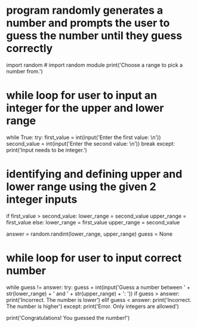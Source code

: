 # program randomly generates a number and prompts the user to guess the number until they guess correctly

import random # import random module
print('Choose a range to pick a number from.')

# while loop for user to input an integer for the upper and lower range
while True: 
    try:
        first_value = int(input('Enter the first value: \n'))  
        second_value = int(input('Enter the second value: \n'))
        break
    except: 
        print('Input needs to be integer.')

# identifying and defining upper and lower range using the given 2 integer inputs
if first_value > second_value:
    lower_range = second_value
    upper_range = first_value
else:
    lower_range = first_value
    upper_range = second_value

answer = random.randint(lower_range, upper_range)
guess = None

# while loop for user to input correct number
while guess != answer:
    try:
        guess = int(input('Guess a number between ' + str(lower_range) + ' and ' + str(upper_range) + ': '))
        if guess > answer:
            print('Incorrect. The number is lower')
        elif guess < answer:
            print('Incorrect. The number is higher')
    except:
        print('Error. Only integers are allowed')

print('Congratulations! You guessed the number!')
